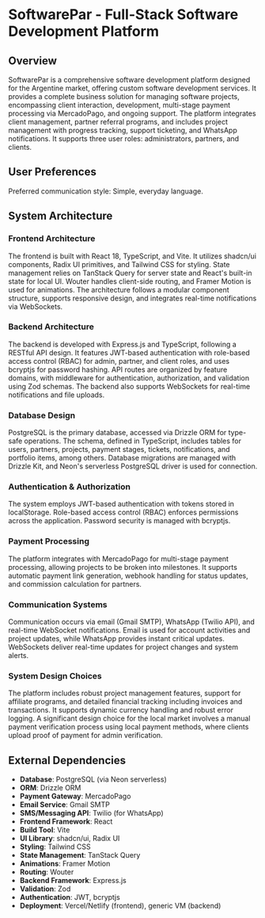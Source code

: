 # SoftwarePar - Full-Stack Software Development Platform

## Overview

SoftwarePar is a comprehensive software development platform designed for the Argentine market, offering custom software development services. It provides a complete business solution for managing software projects, encompassing client interaction, development, multi-stage payment processing via MercadoPago, and ongoing support. The platform integrates client management, partner referral programs, and includes project management with progress tracking, support ticketing, and WhatsApp notifications. It supports three user roles: administrators, partners, and clients.

## User Preferences

Preferred communication style: Simple, everyday language.

## System Architecture

### Frontend Architecture
The frontend is built with React 18, TypeScript, and Vite. It utilizes shadcn/ui components, Radix UI primitives, and Tailwind CSS for styling. State management relies on TanStack Query for server state and React's built-in state for local UI. Wouter handles client-side routing, and Framer Motion is used for animations. The architecture follows a modular component structure, supports responsive design, and integrates real-time notifications via WebSockets.

### Backend Architecture
The backend is developed with Express.js and TypeScript, following a RESTful API design. It features JWT-based authentication with role-based access control (RBAC) for admin, partner, and client roles, and uses bcryptjs for password hashing. API routes are organized by feature domains, with middleware for authentication, authorization, and validation using Zod schemas. The backend also supports WebSockets for real-time notifications and file uploads.

### Database Design
PostgreSQL is the primary database, accessed via Drizzle ORM for type-safe operations. The schema, defined in TypeScript, includes tables for users, partners, projects, payment stages, tickets, notifications, and portfolio items, among others. Database migrations are managed with Drizzle Kit, and Neon's serverless PostgreSQL driver is used for connection.

### Authentication & Authorization
The system employs JWT-based authentication with tokens stored in localStorage. Role-based access control (RBAC) enforces permissions across the application. Password security is managed with bcryptjs.

### Payment Processing
The platform integrates with MercadoPago for multi-stage payment processing, allowing projects to be broken into milestones. It supports automatic payment link generation, webhook handling for status updates, and commission calculation for partners.

### Communication Systems
Communication occurs via email (Gmail SMTP), WhatsApp (Twilio API), and real-time WebSocket notifications. Email is used for account activities and project updates, while WhatsApp provides instant critical updates. WebSockets deliver real-time updates for project changes and system alerts.

### System Design Choices
The platform includes robust project management features, support for affiliate programs, and detailed financial tracking including invoices and transactions. It supports dynamic currency handling and robust error logging. A significant design choice for the local market involves a manual payment verification process using local payment methods, where clients upload proof of payment for admin verification.

## External Dependencies

-   **Database**: PostgreSQL (via Neon serverless)
-   **ORM**: Drizzle ORM
-   **Payment Gateway**: MercadoPago
-   **Email Service**: Gmail SMTP
-   **SMS/Messaging API**: Twilio (for WhatsApp)
-   **Frontend Framework**: React
-   **Build Tool**: Vite
-   **UI Library**: shadcn/ui, Radix UI
-   **Styling**: Tailwind CSS
-   **State Management**: TanStack Query
-   **Animations**: Framer Motion
-   **Routing**: Wouter
-   **Backend Framework**: Express.js
-   **Validation**: Zod
-   **Authentication**: JWT, bcryptjs
-   **Deployment**: Vercel/Netlify (frontend), generic VM (backend)